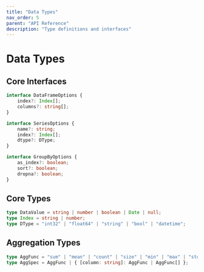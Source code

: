 ```yaml
---
title: "Data Types"
nav_order: 5
parent: "API Reference"
description: "Type definitions and interfaces"
---
```


# Data Types

## Core Interfaces

```typescript
interface DataFrameOptions {
    index?: Index[];
    columns?: string[];
}

interface SeriesOptions {
    name?: string;
    index?: Index[];
    dtype?: DType;
}

interface GroupByOptions {
    as_index?: boolean;
    sort?: boolean;
    dropna?: boolean;
}
```

## Core Types

```typescript
type DataValue = string | number | boolean | Date | null;
type Index = string | number;
type DType = "int32" | "float64" | "string" | "bool" | "datetime";
```

## Aggregation Types

```typescript
type AggFunc = "sum" | "mean" | "count" | "size" | "min" | "max" | "std" | "var" | "first" | "last";
type AggSpec = AggFunc | { [column: string]: AggFunc | AggFunc[] };
```
